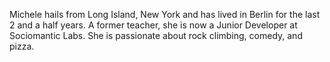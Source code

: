 Michele hails from Long Island, New York and has lived in Berlin for the last 2 and a half years. A former teacher, she is now a Junior Developer at Sociomantic Labs. She is passionate about rock climbing, comedy, and pizza.
